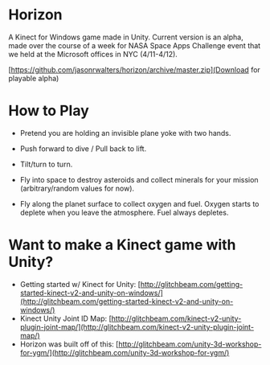 # Horizon
A Kinect for Windows game made in Unity.  Current version is an alpha, made over the course of a week for NASA Space Apps Challenge event that we held at the Microsoft offices in NYC (4/11-4/12).

[https://github.com/jasonrwalters/horizon/archive/master.zip](Download for playable alpha)

# How to Play
* Pretend you are holding an invisible plane yoke with two hands.

* Push forward to dive / Pull back to lift.
* Tilt/turn to turn.

* Fly into space to destroy asteroids and collect minerals for your mission (arbitrary/random values for now).
* Fly along the planet surface to collect oxygen and fuel.  Oxygen starts to deplete when you leave the atmosphere.  Fuel always depletes.

# Want to make a Kinect game with Unity?
* Getting started w/ Kinect for Unity:  [http://glitchbeam.com/getting-started-kinect-v2-and-unity-on-windows/](http://glitchbeam.com/getting-started-kinect-v2-and-unity-on-windows/)
* Kinect Unity Joint ID Map:  [http://glitchbeam.com/kinect-v2-unity-plugin-joint-map/](http://glitchbeam.com/kinect-v2-unity-plugin-joint-map/)
* Horizon was built off of this:  [http://glitchbeam.com/unity-3d-workshop-for-ygm/](http://glitchbeam.com/unity-3d-workshop-for-ygm/)

